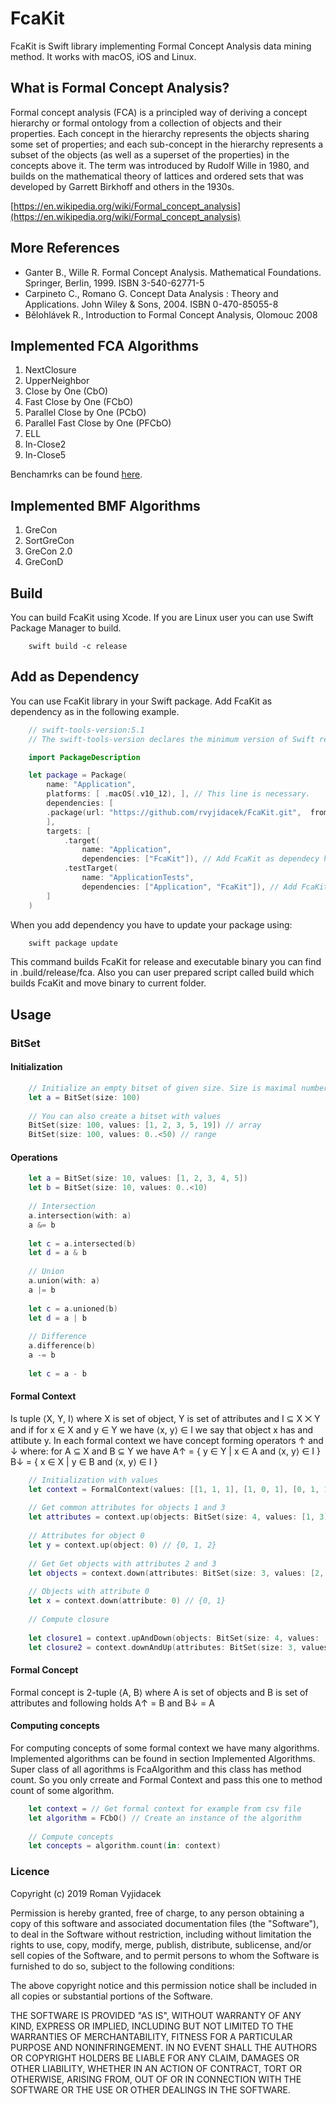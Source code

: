# FcaKit

FcaKit is Swift library implementing Formal Concept Analysis data mining method. It works with macOS, iOS and Linux.  


## What is Formal Concept Analysis?

Formal concept analysis (FCA) is a principled way of deriving a concept hierarchy or formal ontology from a collection of objects and their properties. Each concept in the hierarchy represents the objects sharing some set of properties; and each sub-concept in the hierarchy represents a subset of the objects (as well as a superset of the properties) in the concepts above it. The term was introduced by Rudolf Wille in 1980, and builds on the mathematical theory of lattices and ordered sets that was developed by Garrett Birkhoff and others in the 1930s.

[https://en.wikipedia.org/wiki/Formal_concept_analysis](https://en.wikipedia.org/wiki/Formal_concept_analysis)

## More References
*  Ganter B., Wille R. Formal Concept Analysis. Mathematical Foundations. Springer, Berlin, 1999. ISBN 3-540-62771-5
*  Carpineto C., Romano G. Concept Data Analysis : Theory and Applications. John Wiley & Sons, 2004. ISBN 0-470-85055-8
*  Bělohlávek R., Introduction to Formal Concept Analysis, Olomouc 2008

## Implemented  FCA Algorithms
1. NextClosure
2. UpperNeighbor
3. Close by One (CbO)
4. Fast Close by One (FCbO)
5. Parallel Close by One (PCbO)
6. Parallel Fast Close by One (PFCbO)
7. ELL
8. In-Close2
9. In-Close5

Benchamrks can be found [here](Documentation/Benchmarks.md).

## Implemented BMF Algorithms
1. GreCon
2. SortGreCon
3. GreCon 2.0
4. GreConD


## Build
You can build FcaKit using Xcode. If you are Linux user you can use Swift Package Manager to build. 

```
    swift build -c release
```

## Add as Dependency
You can use FcaKit library in your Swift package. Add FcaKit as dependency as in the following example.
```Swift
    // swift-tools-version:5.1
    // The swift-tools-version declares the minimum version of Swift required to build this package.

    import PackageDescription

    let package = Package(
        name: "Application",
        platforms: [ .macOS(.v10_12), ], // This line is necessary. 
        dependencies: [
        .package(url: "https://github.com/rvyjidacek/FcaKit.git",  from: "1.0.0"),
        ],
        targets: [
            .target(
                name: "Application",
                dependencies: ["FcaKit"]), // Add FcaKit as dependecy here
            .testTarget(
                name: "ApplicationTests",
                dependencies: ["Application", "FcaKit"]), // Add FcaKit as dependecy here
        ]
    )
```

When you add dependency you have to update your package using:

```Swift
    swift package update
```

This command builds FcaKit for release and executable binary you can find in .build/release/fca. Also you can user prepared script called build which builds FcaKit and move binary to current folder.

## Usage

### BitSet

#### Initialization
```Swift
    // Initialize an empty bitset of given size. Size is maximal number which a set can contain. 
    let a = BitSet(size: 100)
    
    // You can also create a bitset with values
    BitSet(size: 100, values: [1, 2, 3, 5, 19]) // array
    BitSet(size: 100, values: 0..<50) // range        
```

#### Operations
```Swift
    let a = BitSet(size: 10, values: [1, 2, 3, 4, 5])
    let b = BitSet(size: 10, values: 0..<10)
    
    // Intersection
    a.intersection(with: a)
    a &= b
    
    let c = a.intersected(b) 
    let d = a & b
    
    // Union
    a.union(with: a)
    a |= b
    
    let c = a.unioned(b) 
    let d = a | b
    
    // Difference
    a.difference(b)
    a -= b
    
    let c = a - b
```
#### Formal Context
Is tuple ⟨X, Y, I⟩ where X is set of object, Y is set of attributes and I ⊆ X ⨉ Y and if for x ∈ X and y ∈ Y we have ⟨x, y⟩ ∈ I we say that object x has and attibute y. In each formal context we have concept forming operators ↑ and ↓ where:
for A ⊆ X and B ⊆ Y we have
A↑ = { y ∈ Y |  x ∈ A and ⟨x, y⟩ ∈ I }
B↓ = { x ∈ X |  y ∈ B and ⟨x, y⟩ ∈ I }

```Swift
    // Initialization with values
    let context = FormalContext(values: [[1, 1, 1], [1, 0, 1], [0, 1, 1], [1, 0, 0]])
    
    // Get common attributes for objects 1 and 3
    let attributes = context.up(objects: BitSet(size: 4, values: [1, 3])) // {0}
    
    // Attributes for object 0
    let y = context.up(object: 0) // {0, 1, 2}
    
    // Get Get objects with attributes 2 and 3
    let objects = context.down(attributes: BitSet(size: 3, values: [2, 3])) // {0, 1, 2}
    
    // Objects with attribute 0
    let x = context.down(attribute: 0) // {0, 1}
    
    // Compute closure
    
    let closure1 = context.upAndDown(objects: BitSet(size: 4, values: [1, 3])) // {0, 1, 3}
    let closure2 = context.downAndUp(attributes: BitSet(size: 3, values: [2, 3])) // {2}
```

#### Formal Concept
Formal concept is 2-tuple ⟨A, B⟩ where  A is set of objects and B is set of attributes and following holds A↑ = B and B↓ = A

#### Computing concepts
For computing concepts of some formal context we have many algorithms. Implemented algorithms can be found in section Implemented Algorithms. Super class of all agorithms is FcaAlgorithm and this class has method count. So you only crreate and Formal Context and pass this one to method count of some algorithm.

```Swift
    let context = // Get formal context for example from csv file
    let algorithm = FCbO() // Create an instance of the algorithm
    
    // Compute concepts
    let concepts = algorithm.count(in: context)
```

### Licence 
Copyright (c) 2019 Roman Vyjidacek

Permission is hereby granted, free of charge, to any person
obtaining a copy of this software and associated documentation
files (the "Software"), to deal in the Software without
restriction, including without limitation the rights to use,
copy, modify, merge, publish, distribute, sublicense, and/or sell
copies of the Software, and to permit persons to whom the
Software is furnished to do so, subject to the following
conditions:

The above copyright notice and this permission notice shall be
included in all copies or substantial portions of the Software.

THE SOFTWARE IS PROVIDED "AS IS", WITHOUT WARRANTY OF ANY KIND,
EXPRESS OR IMPLIED, INCLUDING BUT NOT LIMITED TO THE WARRANTIES
OF MERCHANTABILITY, FITNESS FOR A PARTICULAR PURPOSE AND
NONINFRINGEMENT. IN NO EVENT SHALL THE AUTHORS OR COPYRIGHT
HOLDERS BE LIABLE FOR ANY CLAIM, DAMAGES OR OTHER LIABILITY,
WHETHER IN AN ACTION OF CONTRACT, TORT OR OTHERWISE, ARISING
FROM, OUT OF OR IN CONNECTION WITH THE SOFTWARE OR THE USE OR
OTHER DEALINGS IN THE SOFTWARE.
